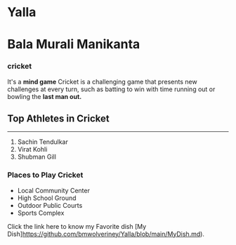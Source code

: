 # Yalla
# Bala Murali Manikanta
### cricket

It's a **mind game** Cricket is a challenging game that presents new challenges at every turn, such as batting to win with time running out or bowling the **last man out.**

## Top Athletes in Cricket

---

1. Sachin Tendulkar
2. Virat Kohli
3. Shubman Gill

### Places to Play Cricket

- Local Community Center
- High School Ground
- Outdoor Public Courts
- Sports Complex

Click the link here to know my Favorite dish [My Dish]https://github.com/bmwolveriney/Yalla/blob/main/MyDish.md).